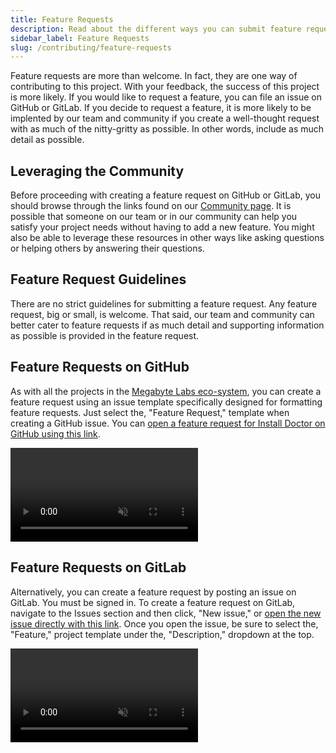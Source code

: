 ```yaml
---
title: Feature Requests
description: Read about the different ways you can submit feature requests in the Install Doctor project and find tips on creating feature requests that are more likely to make their way into Install Doctor.
sidebar_label: Feature Requests
slug: /contributing/feature-requests
---
```


Feature requests are more than welcome. In fact, they are one way of contributing to this project. With your feedback, the success of this project is more likely. If you would like to request a feature, you can file an issue on GitHub or GitLab. If you decide to request a feature, it is more likely to be implented by our team and community if you create a well-thought request with as much of the nitty-gritty as possible. In other words, include as much detail as possible.

## Leveraging the Community

Before proceeding with creating a feature request on GitHub or GitLab, you should browse through the links found on our [Community page](https://install.doctor/community). It is possible that someone on our team or in our community can help you satisfy your project needs without having to add a new feature. You might also be able to leverage these resources in other ways like asking questions or helping others by answering their questions.

## Feature Request Guidelines

There are no strict guidelines for submitting a feature request. Any feature request, big or small, is welcome. That said, our team and community can better cater to feature requests if as much detail and supporting information as possible is provided in the feature request.

## Feature Requests on GitHub

As with all the projects in the [Megabyte Labs eco-system](https://gitlab.com/megabyte-labs), you can create a feature request using an issue template specifically designed for formatting feature requests. Just select the, "Feature Request," template when creating a GitHub issue. You can [open a feature request for Install Doctor on GitHub using this link](https://github.com/megabyte-labs/install.doctor/issues/new?assignees=&labels=question&template=FeatureRequest.yml).

<video autoPlay loop muted playsInline>
  <source src="/docs/video/github-feature-request.mp4" type="video/mp4" />
  <source src="/docs/video/github-feature-request.webm" type="video/webm" />
</video>

## Feature Requests on GitLab

Alternatively, you can create a feature request by posting an issue on GitLab. You must be signed in. To create a feature request on GitLab, navigate to the Issues section and then click, "New issue," or [open the new issue directly with this link](https://gitlab.com/megabyte-labs/install.doctor/-/issues/new). Once you open the issue, be sure to select the, "Feature," project template under the, "Description," dropdown at the top.

<video autoPlay loop muted playsInline>
  <source src="/docs/video/gitlab-feature-request.mp4" type="video/mp4" />
  <source src="/docs/video/gitlab-feature-request.webm" type="video/webm" />
</video>
